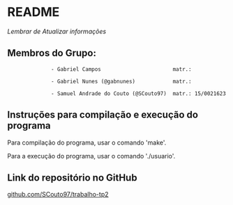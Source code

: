 # README
*Lembrar de Atualizar informações*
## Membros do Grupo: 
				  
				  - Gabriel Campos                       matr.:
				  
				  - Gabriel Nunes (@gabnunes)            matr.:
				  
				  - Samuel Andrade do Couto (@SCouto97)  matr.: 15/0021623

## Instruções para compilação e execução do programa

Para compilação do programa, usar o comando 'make'.

Para a execução do programa, usar o comando './usuario'.

## Link do repositório no GitHub

[github.com/SCouto97/trabalho-tp2](https://github.com/SCouto97/trabalho-tp2)
